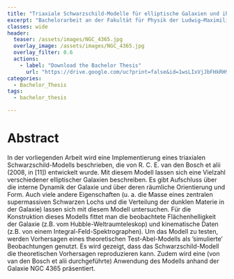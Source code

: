 ```yaml
---
title: "Triaxiale Schwarzschild-Modelle für elliptische Galaxien und ihre Anwendung auf NGC 4365"
excerpt: "Bachelorarbeit an der Fakultät für Physik der Ludwig–Maximilians–Universität München."
classes: wide
header:
  teaser: /assets/images/NGC_4365.jpg
  overlay_image: /assets/images/NGC_4365.jpg
  overlay_filter: 0.6
  actions:
    - label: "Download the Bachelor Thesis"
      url: "https://drive.google.com/uc?print=false&id=1wsLIxVjJbFHkRH9ED6KbvCC2bEZNFH2b"
categories:
  - Bachelor_Thesis
tags:
  - bachelor_thesis

---
```


# Abstract 

In der vorliegenden Arbeit wird eine Implementierung eines triaxialen Schwarzschild-Modells beschrieben, die von R. C. E. van den Bosch et alii (2008, in [11]) entwickelt wurde. Mit diesem Modell lassen sich eine Vielzahl verschiedener elliptischer Galaxien beschreiben. Es gibt Aufschluss über die interne Dynamik der Galaxie und über deren räumliche Orientierung und Form. Auch viele andere Eigenschaften (u. a. die Masse eines zentralen supermassiven Schwarzen Lochs und die Verteilung der dunklen Materie in der Galaxie) lassen sich mit diesem Modell untersuchen. Für die Konstruktion dieses Modells fittet man die beobachtete Flächenhelligkeit der Galaxie (z.B. vom Hubble-Weltraumteleskop) und kinematische Daten (z.B. von einem Integral-Feld-Spektrographen). Um das Modell zu testen, werden Vorhersagen eines theoretischen Test-Abel-Modells als ’simulierte’ Beobachtungen genutzt. Es wird gezeigt, dass das Schwarzschild-Modell die theoretischen Vorhersagen reproduzieren kann. Zudem wird eine (von van den Bosch et alii durchgeführte) Anwendung des Modells anhand der Galaxie NGC 4365 präsentiert.
